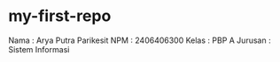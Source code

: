# my-first-repo
Nama    : Arya Putra Parikesit
NPM     : 2406406300
Kelas   : PBP A
Jurusan : Sistem Informasi